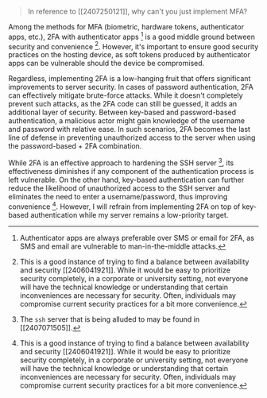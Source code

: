 > In reference to [[2407250121]], why can't you just implement MFA?

Among the methods for MFA (biometric, hardware tokens, authenticator apps, etc.), 2FA with authenticator apps [^1] is a good middle ground between security and convenience [^2]. However, it's important to ensure good security practices on the hosting device, as soft tokens produced by authenticator apps can be vulnerable should the device be compromised.

Regardless, implementing 2FA is a low-hanging fruit that offers significant improvements to server security. In cases of password authentication, 2FA can effectively mitigate brute-force attacks. While it doesn't completely prevent such attacks, as the 2FA code can still be guessed, it adds an additional layer of security. Between key-based and password-based authentication, a malicious actor might gain knowledge of the username and password with relative ease. In such scenarios, 2FA becomes the last line of defense in preventing unauthorized access to the server when using the password-based + 2FA combination.

While 2FA is an effective approach to hardening the SSH server [^3], its effectiveness diminishes if any component of the authentication process is left vulnerable. On the other hand, key-based authentication can further reduce the likelihood of unauthorized access to the SSH server and eliminates the need to enter a username/password, thus improving convenience [^2]. However, I will refrain from implementing 2FA on top of key-based authentication while my server remains a low-priority target.

[^1]: Authenticator apps are always preferable over SMS or email for 2FA, as SMS and email are vulnerable to man-in-the-middle attacks.
[^2]: This is a good instance of trying to find a balance between availability and security [[2406041921]]. While it would be easy to prioritize security completely, in a corporate or university setting, not everyone will have the technical knowledge or understanding that certain inconveniences are necessary for security. Often, individuals may compromise current security practices for a bit more convenience.
[^3]: The `ssh` server that is being alluded to may be found in [[2407071505]].